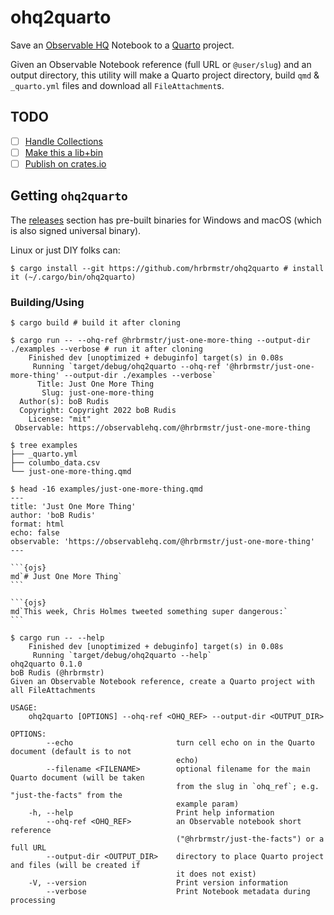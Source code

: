 # ohq2quarto

Save an [Observable HQ](https://observablehq.com) Notebook to a [Quarto](https://quarto.org/) project.

Given an Observable Notebook reference (full URL or `@user/slug`) and an output directory, this utility will make a Quarto project directory, build `qmd` & `_quarto.yml` files and download all `FileAttachment`s.

## TODO

- [ ] [Handle Collections](https://github.com/hrbrmstr/ohq2quarto/issues/2)
- [ ] [Make this a lib+bin](https://github.com/hrbrmstr/ohq2quarto/issues/3)
- [ ] [Publish on crates.io](https://github.com/hrbrmstr/ohq2quarto/issues/4)

## Getting `ohq2quarto`

The [releases](https://github.com/hrbrmstr/ohq2quarto/releases) section has pre-built binaries for Windows and macOS (which is also signed universal binary).

Linux or just DIY folks can:

```shell
$ cargo install --git https://github.com/hrbrmstr/ohq2quarto # install it (~/.cargo/bin/ohq2quarto)
```

### Building/Using

```shell
$ cargo build # build it after cloning
```

````shell
$ cargo run -- --ohq-ref @hrbrmstr/just-one-more-thing --output-dir ./examples --verbose # run it after cloning
    Finished dev [unoptimized + debuginfo] target(s) in 0.08s
     Running `target/debug/ohq2quarto --ohq-ref '@hrbrmstr/just-one-more-thing' --output-dir ./examples --verbose`
      Title: Just One More Thing
       Slug: just-one-more-thing
  Author(s): boB Rudis
  Copyright: Copyright 2022 boB Rudis
    License: "mit"
 Observable: https://observablehq.com/@hrbrmstr/just-one-more-thing

$ tree examples
├── _quarto.yml
├── columbo_data.csv
└── just-one-more-thing.qmd

$ head -16 examples/just-one-more-thing.qmd
---
title: 'Just One More Thing'
author: 'boB Rudis'
format: html
echo: false
observable: 'https://observablehq.com/@hrbrmstr/just-one-more-thing'
---

```{ojs}
md`# Just One More Thing`
```

```{ojs}
md`This week, Chris Holmes tweeted something super dangerous:`
```
````

```shell
$ cargo run -- --help
    Finished dev [unoptimized + debuginfo] target(s) in 0.08s
     Running `target/debug/ohq2quarto --help`
ohq2quarto 0.1.0
boB Rudis (@hrbrmstr)
Given an Observable Notebook reference, create a Quarto project with all FileAttachments

USAGE:
    ohq2quarto [OPTIONS] --ohq-ref <OHQ_REF> --output-dir <OUTPUT_DIR>

OPTIONS:
        --echo                       turn cell echo on in the Quarto document (default is to not
                                     echo)
        --filename <FILENAME>        optional filename for the main Quarto document (will be taken
                                     from the slug in `ohq_ref`; e.g. "just-the-facts" from the
                                     example param)
    -h, --help                       Print help information
        --ohq-ref <OHQ_REF>          an Observable notebook short reference
                                     ("@hrbrmstr/just-the-facts") or a full URL
        --output-dir <OUTPUT_DIR>    directory to place Quarto project and files (will be created if
                                     it does not exist)
    -V, --version                    Print version information
        --verbose                    Print Notebook metadata during processing
```
